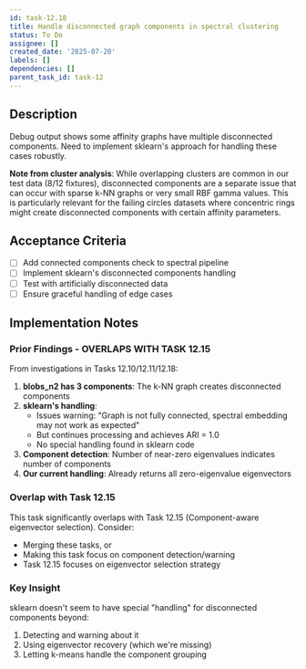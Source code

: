 ```yaml
---
id: task-12.18
title: Handle disconnected graph components in spectral clustering
status: To Do
assignee: []
created_date: '2025-07-20'
labels: []
dependencies: []
parent_task_id: task-12
---
```


## Description

Debug output shows some affinity graphs have multiple disconnected components. Need to implement sklearn's approach for handling these cases robustly.

**Note from cluster analysis**: While overlapping clusters are common in our test data (8/12 fixtures), disconnected components are a separate issue that can occur with sparse k-NN graphs or very small RBF gamma values. This is particularly relevant for the failing circles datasets where concentric rings might create disconnected components with certain affinity parameters.

## Acceptance Criteria

- [ ] Add connected components check to spectral pipeline
- [ ] Implement sklearn's disconnected components handling
- [ ] Test with artificially disconnected data
- [ ] Ensure graceful handling of edge cases

## Implementation Notes

### Prior Findings - OVERLAPS WITH TASK 12.15

From investigations in Tasks 12.10/12.11/12.18:

1. **blobs_n2 has 3 components**: The k-NN graph creates disconnected components
2. **sklearn's handling**: 
   - Issues warning: "Graph is not fully connected, spectral embedding may not work as expected"
   - But continues processing and achieves ARI = 1.0
   - No special handling found in sklearn code
3. **Component detection**: Number of near-zero eigenvalues indicates number of components
4. **Our current handling**: Already returns all zero-eigenvalue eigenvectors

### Overlap with Task 12.15

This task significantly overlaps with Task 12.15 (Component-aware eigenvector selection). Consider:
- Merging these tasks, or
- Making this task focus on component detection/warning
- Task 12.15 focuses on eigenvector selection strategy

### Key Insight

sklearn doesn't seem to have special "handling" for disconnected components beyond:
1. Detecting and warning about it
2. Using eigenvector recovery (which we're missing)
3. Letting k-means handle the component grouping

